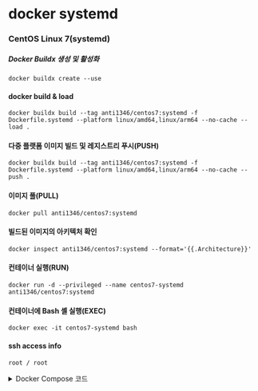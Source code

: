 # docker systemd

### CentOS Linux 7(systemd)
##### Docker Buildx 생성 및 활성화
```
docker buildx create --use
```
#### docker build & load
```
docker buildx build --tag anti1346/centos7:systemd -f Dockerfile.systemd --platform linux/amd64,linux/arm64 --no-cache --load .
```
#### 다중 플랫폼 이미지 빌드 및 레지스트리 푸시(PUSH)
```
docker buildx build --tag anti1346/centos7:systemd -f Dockerfile.systemd --platform linux/amd64,linux/arm64 --no-cache --push .
```
#### 이미지 풀(PULL)
```
docker pull anti1346/centos7:systemd
```
#### 빌드된 이미지의 아키텍처 확인
```
docker inspect anti1346/centos7:systemd --format='{{.Architecture}}'
```
#### 컨테이너 실행(RUN)
```
docker run -d --privileged --name centos7-systemd anti1346/centos7:systemd
```
#### 컨테이너에 Bash 셸 실행(EXEC)
```
docker exec -it centos7-systemd bash
```
#### ssh access info
```
root / root
```


<details>
<summary>Docker Compose 코드</summary>

## docker-compose
#### docker-compose build

```
docker-compose build --no-cache
```
```
docker-compose up -d; docker-compose ps; docker-compose logs -f
```
```
docker-compose up --build -d; docker-compose ps; docker-compose logs -f
```

###### docker container ip
```
docker inspect --format='{{range .NetworkSettings.Networks}}{{.IPAddress}}{{end}}' ssh-server
```

<details>
<summary>README 백업</summary>

</details>
